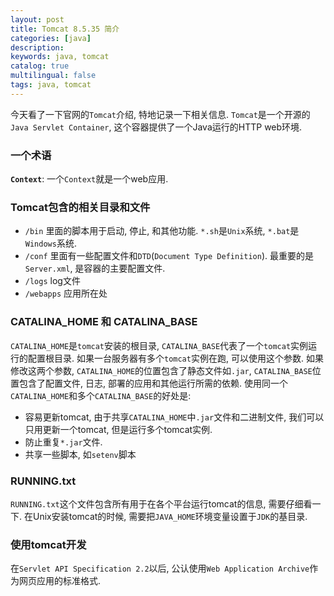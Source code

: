 ```yaml
---
layout: post
title: Tomcat 8.5.35 简介
categories: [java]
description: 
keywords: java, tomcat
catalog: true
multilingual: false
tags: java, tomcat
---
```


今天看了一下官网的`Tomcat`介绍, 特地记录一下相关信息. `Tomcat`是一个开源的`Java Servlet Container`, 这个容器提供了一个Java运行的HTTP web环境.

### 一个术语
**`Context`**: 一个`Context`就是一个web应用.

### Tomcat包含的相关目录和文件
- `/bin` 里面的脚本用于启动, 停止, 和其他功能. `*.sh`是`Unix`系统, `*.bat`是`Windows`系统.
- `/conf` 里面有一些配置文件和`DTD`(`Document Type Definition`). 最重要的是`Server.xml`, 是容器的主要配置文件.
- `/logs` log文件
- `/webapps` 应用所在处

### CATALINA_HOME 和 CATALINA_BASE
`CATALINA_HOME`是`tomcat`安装的根目录, `CATALINA_BASE`代表了一个`tomcat`实例运行的配置根目录. 如果一台服务器有多个`tomcat`实例在跑, 可以使用这个参数. 如果修改这两个参数, `CATALINA_HOME`的位置包含了静态文件如`.jar`, `CATALINA_BASE`位置包含了配置文件, 日志, 部署的应用和其他运行所需的依赖.
使用同一个`CATALINA_HOME`和多个`CATALINA_BASE`的好处是:
- 容易更新tomcat, 由于共享`CATALINA_HOME`中`.jar`文件和二进制文件, 我们可以只用更新一个tomcat, 但是运行多个tomcat实例.
- 防止重复`*.jar`文件.
- 共享一些脚本, 如`setenv`脚本

### RUNNING.txt
`RUNNING.txt`这个文件包含所有用于在各个平台运行tomcat的信息, 需要仔细看一下.
在Unix安装tomcat的时候, 需要把`JAVA_HOME`环境变量设置于`JDK`的基目录.

### 使用tomcat开发
在`Servlet API Specification 2.2`以后, 公认使用`Web Application Archive`作为网页应用的标准格式.



